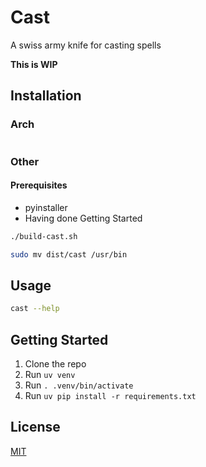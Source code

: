 # Cast

A swiss army knife for casting spells

**This is WIP**

## Installation

### Arch

```bash

```

### Other

#### Prerequisites

- pyinstaller
- Having done Getting Started

```bash
./build-cast.sh

sudo mv dist/cast /usr/bin
```

## Usage

```bash
cast --help
```

## Getting Started

1. Clone the repo
2. Run `uv venv`
3. Run `. .venv/bin/activate`
4. Run `uv pip install -r requirements.txt`

## License

[MIT](/LICENSE)
